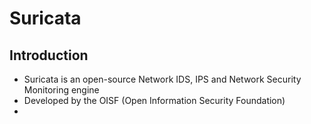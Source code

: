 # Suricata


## Introduction

- Suricata is an open-source Network IDS, IPS and Network Security Monitoring engine
- Developed by the OISF (Open Information Security Foundation)
- 